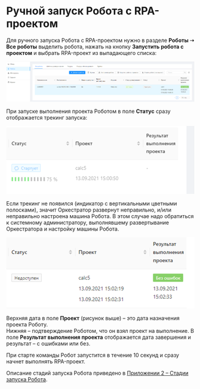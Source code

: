 # Ручной запуск Робота с RPA-проектом

Для ручного запуска Робота с RPA-проектом нужно в разделе **Роботы ➝ Все роботы** выделить робота, нажать на кнопку **Запустить робота с проектом** и выбрать RPA-проект из выпадающего списка:

![](<../../.gitbook/assets/0 (8)>)

При запуске выполнения проекта Роботом в поле **Статус** сразу отображается трекинг запуска:

![](../../.gitbook/assets/1)

Если трекинг не появился (индикатор с вертикальными цветными полосками), значит Оркестратор развернут неправильно, и/или неправильно настроена машина Робота. В этом случае надо обратиться к системному администратору, выполнявшему развертывание Оркестратора и настройку машины Робота.

![](<../../.gitbook/assets/2 (3)>)

Верхняя дата в поле **Проект** (рисунок выше) – это дата назначения проекта Роботу.\
Нижняя – подтверждение Роботом, что он взял проект на выполнение. В поле **Результат выполнения проекта** отображается дата завершения и результат – с ошибками или без.

При старте команды Робот запустится в течение 10 секунд и сразу начнет выполнять RPA-проект.

Описание стадий запуска Робота приведено в [Приложении 2 – Стадии запуска Робота](https://docs.primo-rpa.ru/primo-rpa/orchestrator/appendix/appendix2).

